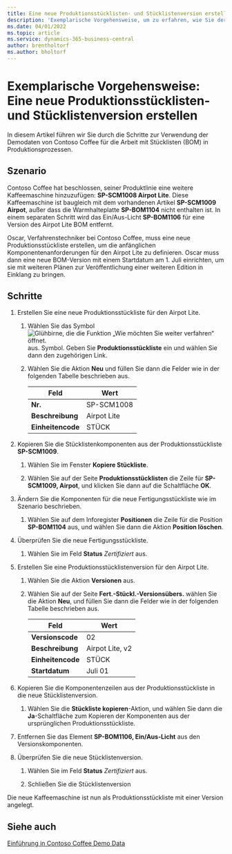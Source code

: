 ```yaml
---
title: Eine neue Produktionsstücklisten- und Stücklistenversion erstellen
description: 'Exemplarische Vorgehensweise, um zu erfahren, wie Sie der Produktlinie von Contoso Coffee in Business Central eine weitere Kaffeemaschine hinzufügen.'
ms.date: 04/01/2022
ms.topic: article
ms.service: dynamics-365-business-central
author: brentholtorf
ms.author: bholtorf
---
```

# <a name="walkthrough-create-a-new-production-bom-and-bom-version"></a>Exemplarische Vorgehensweise: Eine neue Produktionsstücklisten- und Stücklistenversion erstellen

In diesem Artikel führen wir Sie durch die Schritte zur Verwendung der Demodaten von Contoso Coffee für die Arbeit mit Stücklisten (BOM) in Produktionsprozessen.  

## <a name="scenario"></a>Szenario

Contoso Coffee hat beschlossen, seiner Produktlinie eine weitere Kaffeemaschine hinzuzufügen: **SP-SCM1008 Airpot Lite**. Diese Kaffeemaschine ist baugleich mit dem vorhandenen Artikel **SP-SCM1009 Airpot**, außer dass die Warmhalteplatte **SP-BOM1104** nicht enthalten ist. In einem separaten Schritt wird das Ein/Aus-Licht **SP-BOM1106** für eine Version des Airpot Lite BOM entfernt.

Oscar, Verfahrenstechniker bei Contoso Coffee, muss eine neue Produktionsstückliste erstellen, um die anfänglichen Komponentenanforderungen für den Airpot Lite zu definieren. Oscar muss dann eine neue BOM-Version mit einem Startdatum am 1. Juli einrichten, um sie mit weiteren Plänen zur Veröffentlichung einer weiteren Edition in Einklang zu bringen.

## <a name="steps"></a>Schritte

1. Erstellen Sie eine neue Produktionsstückliste für den Airpot Lite.

    1. Wählen Sie das Symbol ![Glühbirne, die die Funktion „Wie möchten Sie weiter verfahren“ öffnet.](../../media/ui-search/search_small.png "Tell me-Funktion") aus. Symbol. Geben Sie **Produktionsstückliste** ein und wählen Sie dann den zugehörigen Link.  

    2. Wählen Sie die Aktion **Neu** und füllen Sie dann die Felder wie in der folgenden Tabelle beschrieben aus.  

        |Feld  |Wert  |
        |---------|---------|
        |**Nr.** |SP-SCM1008|
        |**Beschreibung** |Airpot Lite|
        |**Einheitencode**|STÜCK  |

2. Kopieren Sie die Stücklistenkomponenten aus der Produktionsstückliste **SP-SCM1009**.

    1. Wählen Sie im Fenster **Kopiere Stückliste**.

    2. Wählen Sie auf der Seite **Produktionsstücklisten** die Zeile für **SP-SCM1009, Airpot**, und klicken Sie dann auf die Schaltfläche **OK**.

3. Ändern Sie die Komponenten für die neue Fertigungsstückliste wie im Szenario beschrieben.

    1. Wählen Sie auf dem Inforegister **Positionen** die Zeile für die Position **SP-BOM1104** aus, und wählen Sie dann die Aktion **Position löschen**.  

4. Überprüfen Sie die neue Fertigungsstückliste.  

    1. Wählen Sie im Feld **Status** *Zertifiziert* aus.  

5. Erstellen Sie eine Produktionsstücklistenversion für den Airpot Lite.

    1. Wählen Sie die Aktion **Versionen** aus.

    2. Wählen Sie auf der Seite **Fert.-Stückl.-Versionsübers.** wählen Sie die Aktion **Neu**, und füllen Sie dann die Felder wie in der folgenden Tabelle beschrieben aus.  

        |Feld  |Wert  |
        |---------|---------|
        |**Versionscode** |02|
        |**Beschreibung** |Airpot Lite, v2|
        |**Einheitencode**|STÜCK  |  
        |**Startdatum**|Juli 01  |  

6. Kopieren Sie die Komponentenzeilen aus der Produktionsstückliste in die neue Stücklistenversion.

    1. Wählen Sie die **Stückliste kopieren**-Aktion, und wählen Sie dann die **Ja**-Schaltfläche zum Kopieren der Komponenten aus der ursprünglichen Produktionsstückliste.

7. Entfernen Sie das Element **SP-BOM1106, Ein/Aus-Licht** aus den Versionskomponenten.

8. Überprüfen Sie die neue Stücklistenversion.

    1. Wählen Sie im Feld **Status** *Zertifiziert* aus.  

    2. Schließen Sie die Stücklistenversion

Die neue Kaffeemaschine ist nun als Produktionsstückliste mit einer Version angelegt.  

## <a name="see-also"></a>Siehe auch

[Einführung in Contoso Coffee Demo Data](../contoso-coffee-intro.md)  

